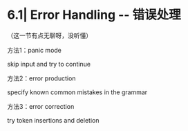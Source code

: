 # 6.1| Error Handling -- 错误处理

（这一节有点无聊呀，没听懂）

方法1：panic mode

skip input and try to continue

方法2：error production

specify known common mistakes in the grammar

方法3：error correction

try token insertions and deletion
